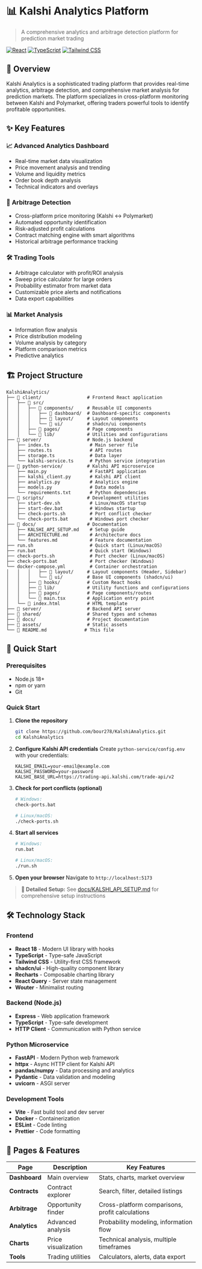 # 📊 Kalshi Analytics Platform

> A comprehensive analytics and arbitrage detection platform for prediction market trading

[![React](https://img.shields.io/badge/React-18.x-blue.svg)](https://reactjs.org/)
[![TypeScript](https://img.shields.io/badge/TypeScript-5.x-blue.svg)](https://www.typescriptlang.org/)
[![Tailwind CSS](https://img.shields.io/badge/Tailwind_CSS-3.x-38B2AC.svg)](https://tailwindcss.com/)

## 🚀 Overview

Kalshi Analytics is a sophisticated trading platform that provides real-time analytics, arbitrage detection, and comprehensive market analysis for prediction markets. The platform specializes in cross-platform monitoring between Kalshi and Polymarket, offering traders powerful tools to identify profitable opportunities.

## ✨ Key Features

### 📈 **Advanced Analytics Dashboard**
- Real-time market data visualization
- Price movement analysis and trending
- Volume and liquidity metrics
- Order book depth analysis
- Technical indicators and overlays

### 🔄 **Arbitrage Detection**
- Cross-platform price monitoring (Kalshi ↔ Polymarket)
- Automated opportunity identification
- Risk-adjusted profit calculations
- Contract matching engine with smart algorithms
- Historical arbitrage performance tracking

### 🛠️ **Trading Tools**
- Arbitrage calculator with profit/ROI analysis
- Sweep price calculator for large orders
- Probability estimator from market data
- Customizable price alerts and notifications
- Data export capabilities

### 📊 **Market Analysis**
- Information flow analysis
- Price distribution modeling
- Volume analysis by category
- Platform comparison metrics
- Predictive analytics

## 🏗️ Project Structure

```
KalshiAnalytics/
├── 📁 client/                 # Frontend React application
│   ├── 📁 src/
│   │   ├── 📁 components/     # Reusable UI components
│   │   │   ├── 📁 dashboard/  # Dashboard-specific components
│   │   │   ├── 📁 layout/     # Layout components  
│   │   │   └── 📁 ui/         # shadcn/ui components
│   │   ├── 📁 pages/          # Page components
│   │   └── 📁 lib/            # Utilities and configurations
├── 📁 server/                 # Node.js backend
│   ├── index.ts               # Main server file
│   ├── routes.ts              # API routes
│   ├── storage.ts             # Data layer
│   └── kalshi-service.ts      # Python service integration
├── 📁 python-service/         # Kalshi API microservice
│   ├── main.py                # FastAPI application
│   ├── kalshi_client.py       # Kalshi API client
│   ├── analytics.py           # Analytics engine
│   ├── models.py              # Data models
│   └── requirements.txt       # Python dependencies
├── 📁 scripts/                # Development utilities
│   ├── start-dev.sh           # Linux/macOS startup
│   ├── start-dev.bat          # Windows startup
│   ├── check-ports.sh         # Port conflict checker
│   └── check-ports.bat        # Windows port checker
├── 📁 docs/                   # Documentation
│   ├── KALSHI_API_SETUP.md    # Setup guide
│   ├── ARCHITECTURE.md        # Architecture docs
│   └── features.md            # Feature documentation
├── run.sh                     # Quick start (Linux/macOS)
├── run.bat                    # Quick start (Windows)
├── check-ports.sh             # Port checker (Linux/macOS)
├── check-ports.bat            # Port checker (Windows)
└── docker-compose.yml         # Container orchestration
│   │   │   ├── 📁 layout/     # Layout components (Header, Sidebar)
│   │   │   └── 📁 ui/         # Base UI components (shadcn/ui)
│   │   ├── 📁 hooks/          # Custom React hooks
│   │   ├── 📁 lib/            # Utility functions and configurations
│   │   ├── 📁 pages/          # Page components/routes
│   │   └── 📄 main.tsx        # Application entry point
│   └── 📄 index.html          # HTML template
├── 📁 server/                 # Backend API server
├── 📁 shared/                 # Shared types and schemas
├── 📁 docs/                   # Project documentation
├── 📁 assets/                 # Static assets
└── 📄 README.md              # This file
```

## 🚀 Quick Start

### Prerequisites
- Node.js 18+ 
- npm or yarn
- Git

### Quick Start

1. **Clone the repository**
   ```bash
   git clone https://github.com/bour278/KalshiAnalytics.git
   cd KalshiAnalytics
   ```

2. **Configure Kalshi API credentials**
   Create `python-service/config.env` with your credentials:
   ```env
   KALSHI_EMAIL=your-email@example.com
   KALSHI_PASSWORD=your-password
   KALSHI_BASE_URL=https://trading-api.kalshi.com/trade-api/v2
   ```

3. **Check for port conflicts (optional)**
   ```bash
   # Windows:
   check-ports.bat
   
   # Linux/macOS:
   ./check-ports.sh
   ```

4. **Start all services**
   ```bash
   # Windows:
   run.bat
   
   # Linux/macOS:
   ./run.sh
   ```

5. **Open your browser**
   Navigate to `http://localhost:5173`

> **📖 Detailed Setup:** See [docs/KALSHI_API_SETUP.md](docs/KALSHI_API_SETUP.md) for comprehensive setup instructions

## 🛠️ Technology Stack

### Frontend
- **React 18** - Modern UI library with hooks
- **TypeScript** - Type-safe JavaScript
- **Tailwind CSS** - Utility-first CSS framework
- **shadcn/ui** - High-quality component library
- **Recharts** - Composable charting library
- **React Query** - Server state management
- **Wouter** - Minimalist routing

### Backend (Node.js)
- **Express** - Web application framework
- **TypeScript** - Type-safe development
- **HTTP Client** - Communication with Python service

### Python Microservice
- **FastAPI** - Modern Python web framework
- **httpx** - Async HTTP client for Kalshi API
- **pandas/numpy** - Data processing and analytics
- **Pydantic** - Data validation and modeling
- **uvicorn** - ASGI server

### Development Tools
- **Vite** - Fast build tool and dev server
- **Docker** - Containerization
- **ESLint** - Code linting
- **Prettier** - Code formatting

## 📱 Pages & Features

| Page | Description | Key Features |
|------|-------------|--------------|
| **Dashboard** | Main overview | Stats, charts, market overview |
| **Contracts** | Contract explorer | Search, filter, detailed listings |
| **Arbitrage** | Opportunity finder | Cross-platform comparisons, profit calculations |
| **Analytics** | Advanced analysis | Probability modeling, information flow |
| **Charts** | Price visualization | Technical analysis, multiple timeframes |
| **Tools** | Trading utilities | Calculators, alerts, data export |